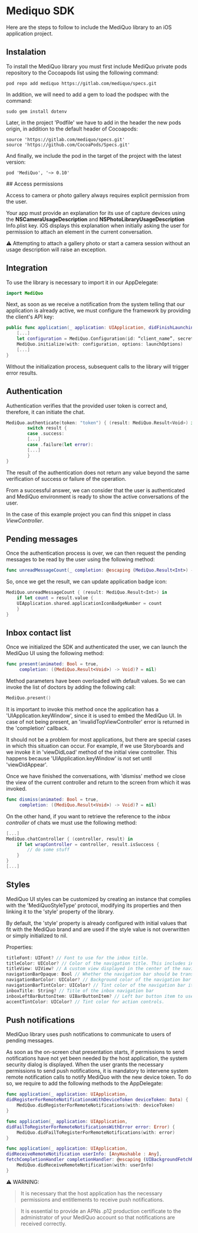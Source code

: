 # Mediquo SDK

Here are the steps to follow to include the MediQuo library to an iOS application project.

## Instalation

To install the MediQuo library you must first include MediQuo private pods repository to the Cocoapods list using the following command:

```
pod repo add mediquo https://gitlab.com/mediquo/specs.git
```

In addition, we will need to add a gem to load the podspec with the command:

```
sudo gem install dotenv
```

Later, in the project 'Podfile' we have to add in the header the new pods origin, in addition to the default header of Cocoapods:

```
source 'https://gitlab.com/mediquo/specs.git'
source 'https://github.com/CocoaPods/Specs.git'
```

And finally, we include the pod in the target of the project with the latest version:

```
pod 'MediQuo', '~> 0.10'
```

## Access permissions

Access to camera or photo gallery always requires explicit permission from the user.

Your app must provide an explanation for its use of capture devices using the **NSCameraUsageDescription** and **NSPhotoLibraryUsageDescription** Info.plist key. iOS displays this explanation when initially asking the user for permission to attach an element in the current conversation. 

⚠️ Attempting to attach a gallery photo or start a camera session without an usage description will raise an exception.

## Integration

To use the library is necessary to import it in our AppDelegate:

```swift
import MediQuo
```

Next, as soon as we receive a notification from the system telling that our application is already active, we must configure the framework by providing the client's API key:

```swift
public func application(_ application: UIApplication, didFinishLaunchingWithOptions launchOptions: [UIApplicationLaunchOptionsKey: Any]?) -> Bool {
    [...]
    let configuration = MediQuo.Configuration(id: “client_name”, secret: “api_key”)
    MediQuo.initialize(with: configuration, options: launchOptions)
    [...]
}
```

Without the initialization process, subsequent calls to the library will trigger error results.

## Authentication

Authentication verifies that the provided user token is correct and, therefore, it can initiate the chat.

```swift
MediQuo.authenticate(token: "token") { (result: MediQuo.Result<Void>) in
        switch result {
        case .success:
        [...]
        case .failure(let error):
        [...]
        }
}
```

The result of the authentication does not return any value beyond the same verification of success or failure of the operation.

From a successful answer, we can consider that the user is authenticated and MediQuo environment is ready to show the active conversations of the user.

In the case of this example project you can find this snippet in class *ViewController*.

## Pending messages

Once the authentication process is over, we can then request the pending messages to be read by the user using the following method:

```swift
func unreadMessageCount(_ completion: @escaping (MediQuo.Result<Int>) -> Void)
```

So, once we get the result, we can update application badge icon:

```swift
MediQuo.unreadMessageCount { (result: MediQuo.Result<Int>) in
    if let count = result.value {
    UIApplication.shared.applicationIconBadgeNumber = count
    }
}
```

## Inbox contact list

Once we initialized the SDK and authenticated the user, we can launch the MediQuo UI using the following method:

```swift
func present(animated: Bool = true, 
     completion: ((MediQuo.Result<Void>) -> Void)? = nil)
```

Method parameters have been overloaded with default values. So we can invoke the list of doctors by adding the following call:

```swift
MediQuo.present()
```

It is important to invoke this method once the application has a 'UIApplication.keyWindow', since it is used to embed the MediQuo UI. In case of not being present, an 'invalidTopViewController' error is returned in the 'completion' callback.

It should not be a problem for most applications, but there are special cases in which this situation can occur. For example, if we use Storyboards and we invoke it in 'viewDidLoad' method of the initial view controller. This happens because 'UIApplication.keyWindow' is not set until 'viewDidAppear'.

Once we have finished the conversations, with 'dismiss' method we close the view of the current controller and return to the screen from which it was invoked.

```swift
func dismiss(animated: Bool = true, 
     completion: ((MediQuo.Result<Void>) -> Void)? = nil)
```

On the other hand, if you want to retrieve the reference to the *inbox controller* of chats we must use the following method:

```swift
[...]
MediQuo.chatController { (controller, result) in
    if let wrapController = controller, result.isSuccess {
        // do some stuff
    }
}
[...]
```

## Styles

MediQuo UI styles can be customized by creating an instance that complies with the 'MediQuoStyleType' protocol, modifying its properties and then linking it to the 'style' property of the library.

By default, the 'style' property is already configured with initial values that fit with the MediQuo brand and are used if the style value is not overwritten or simply initialized to nil.

Properties:

```swift
titleFont: UIFont? // Font to use for the inbox title.
titleColor: UIColor? // Color of the navigation title. This includes inbox doctor list and professional name inside a conversation.
titleView: UIView? // A custom view displayed in the center of the navigation bar.
navigationBarOpaque: Bool // Whether the navigation bar should be translucent.
navigationBarColor: UIColor? // Background color of the navigation bar
navigationBarTintColor: UIColor? // Tint color of the navigation bar items, if applicable. This includes ‘back’ and ‘leftBarButtonItem’
inboxTitle: String? // Title of the inbox navigation bar
inboxLeftBarButtonItem: UIBarButtonItem? // Left bar button item to use as child navigation item. It can be customized to put a button that invokes the MediQuo.dismiss() method or open a side menu. By default it is empty.
accentTintColor: UIColor? // Tint color for action controls.
```

## Push notifications

MediQuo library uses push notifications to communicate to users of pending messages.

As soon as the on-screen chat presentation starts, if permissions to send notifications have not yet been needed by the host application, the system security dialog is displayed. When the user grants the necessary permissions to send push notifications, it is mandatory to intervene system remote notification calls to notify MediQuo with the new device token. To do so, we require to add the following methods to the AppDelegate:

```swift
func application(_ application: UIApplication, 
didRegisterForRemoteNotificationsWithDeviceToken deviceToken: Data) {
    MediQuo.didRegisterForRemoteNotifications(with: deviceToken)
}

func application(_ application: UIApplication, 
didFailToRegisterForRemoteNotificationsWithError error: Error) {
    MediQuo.didFailToRegisterForRemoteNotifications(with: error)
}

func application(_ application: UIApplication, 
didReceiveRemoteNotification userInfo: [AnyHashable : Any], 
fetchCompletionHandler completionHandler: @escaping (UIBackgroundFetchResult) -> Void) {
    MediQuo.didReceiveRemoteNotification(with: userInfo)
}
```

⚠️ WARNING:

> It is necessary that the host application has the necessary permissions and entitlements to receive push notifications.

> It is essential to provide an APNs .p12 production certificate to the administrator of your MediQuo account so that notifications are received correctly.
